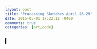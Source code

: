 ```yaml
---
layout: post
title: "Processing Sketches April 28-29"
date: 2015-05-01 17:23:12 -0400
comments: true
categories: [art,code]
---
```

<!--more-->
<script type="text/javascript" src="{{ root_url }}/javascripts/processing.min.js"></script>
<script type="text/javascript" src="{{ root_url }}/javascripts/util.js"></script>
<script type="text/javascript" src="{{ root_url }}/javascripts/libs/jquery.min.js"></script>
<canvas id="" status="off" style="border:1px solid #000000;" data-processing-sources="/sketches/flowers.pde"> </canvas> 
<canvas id="" status="off" style="border:1px solid #000000;" data-processing-sources="/sketches/blue.pde"> </canvas> 
